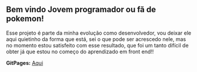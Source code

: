 <h2>Bem vindo Jovem programador ou fã de pokemon!</h2>
<p>Esse projeto é parte da minha evolução como desenvolvedor, vou deixar ele aqui quietinho da forma que está, sei o que pode ser acrescedo nele, mas no momento estou satisfeito com esse resultado, que foi um tanto difícil de obter já que estou no começo do aprendizado em front end!!</p>
<b>GitPages:</b>  <a href="https://lucasadao.github.io/Pokedex-/">Aqui</a>
